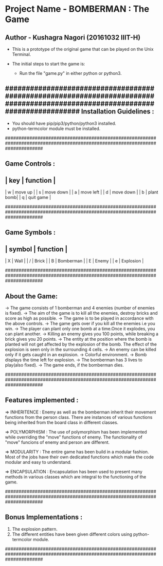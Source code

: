# Project Name - BOMBERMAN : The Game
## Author - Kushagra Nagori (20161032 IIIT-H)

* This is a prototype of the original game that can be played on the Unix Terminal.

* The initial steps to start the game is:
  * Run the file "game.py" in either python or python3.

##############################################################################################################################
 Installation Guidelines :
---------------------------
- You should have pip/pip3/python/python3 installed.
- python-termcolor module must be installed.

##############################################################################################################################

Game Controls :
----------------
 | key | function  |
 -------------------
 |  w  | move up   |
 |  s  | move down |
 |  a  | move left |
 |  d  | move down |
 |  b  | plant bomb|
 |  q  | quit game |
 
##############################################################################################################################

 Game Symbols :
----------------
  |  symbol |  function |
  -----------------------
  |    X    |    Wall   |
  |    /    |   Brick   |
  |    B    | Bomberman |
  |    E    |   Enemy   |
  |    e    | Explosion |
  
##############################################################################################################################

 About the Game:
-----------------
 -> The game consists of 1 bomberman and 4 enemies (number of enemies is fixed).
 -> The aim of the game is to kill all the enemies, destroy bricks and score as high as possible.
 -> The game is to be played in accordance with the above controls.
 -> The game gets over if you kill all the enemies i.e you win.
 -> The player can plant only one bomb at a time.Once it explodes, you can plant another.
 -> Killing an enemy gives you 100 points, while breaking a brick gives you 20 points.
 -> The entity at the position where the bomb is planted will not get affected by the explosion of the bomb.
    The effect of the explosion is seen only in the surrounding 4 cells.
 -> An enemy can be killed only if it gets caught in an explosion.
 -> Colorful environment.
 -> Bomb displays the time left for explosion.
 -> The bomberman has 3 lives to play(also fixed).
 -> The game ends, if the bomberman dies.

##############################################################################################################################

 Features implemented :
------------------------
=> INHERITENCE :
   Enemy as well as the bomberman inherit their movement functions from the person class. There are instances of various functions being inherited from the board class in different classes.

=> POLYMORPHISM :
   The use of polymorphism has been implemented while overriding the "move" functions of enemy.
   The functionality of "move" funcions of enemy and person are different.

=> MODULARITY :
   The entire game has been build in a modular fashion. Most of the jobs have their own dedicated functions which make the code modular and easy to understand.

=> ENCAPSULATION :
   Encapsulation has been used to present many methods in various classes which are integral to the functioning of the game.

##############################################################################################################################

 Bonus Implementations :
-------------------------
1. The explosion pattern.
2. The different entities have been given different colors using python-termcolor module.

##############################################################################################################################
